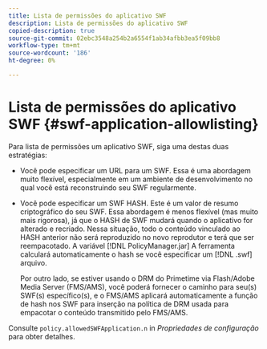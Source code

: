 ```yaml
---
title: Lista de permissões do aplicativo SWF
description: Lista de permissões do aplicativo SWF
copied-description: true
source-git-commit: 02ebc3548a254b2a6554f1ab34afbb3ea5f09bb8
workflow-type: tm+mt
source-wordcount: '186'
ht-degree: 0%

---
```


# Lista de permissões do aplicativo SWF {#swf-application-allowlisting}

Para lista de permissões um aplicativo SWF, siga uma destas duas estratégias:

* Você pode especificar um URL para um SWF. Essa é uma abordagem muito flexível, especialmente em um ambiente de desenvolvimento no qual você está reconstruindo seu SWF regularmente.
* Você pode especificar um SWF HASH. Este é um valor de resumo criptográfico do seu SWF. Essa abordagem é menos flexível (mas muito mais rigorosa), já que o HASH de SWF mudará quando o aplicativo for alterado e recriado. Nessa situação, todo o conteúdo vinculado ao HASH anterior não será reproduzido no novo reprodutor e terá que ser reempacotado. A variável [!DNL PolicyManager.jar] A ferramenta calculará automaticamente o hash se você especificar um [!DNL .swf] arquivo.

  Por outro lado, se estiver usando o DRM do Primetime via Flash/Adobe Media Server (FMS/AMS), você poderá fornecer o caminho para seu(s) SWF(s) específico(s), e o FMS/AMS aplicará automaticamente a função de hash nos SWF para inserção na política de DRM usada para empacotar o conteúdo transmitido pelo FMS/AMS.

Consulte `policy.allowedSWFApplication.n` in *Propriedades de configuração* para obter detalhes.
